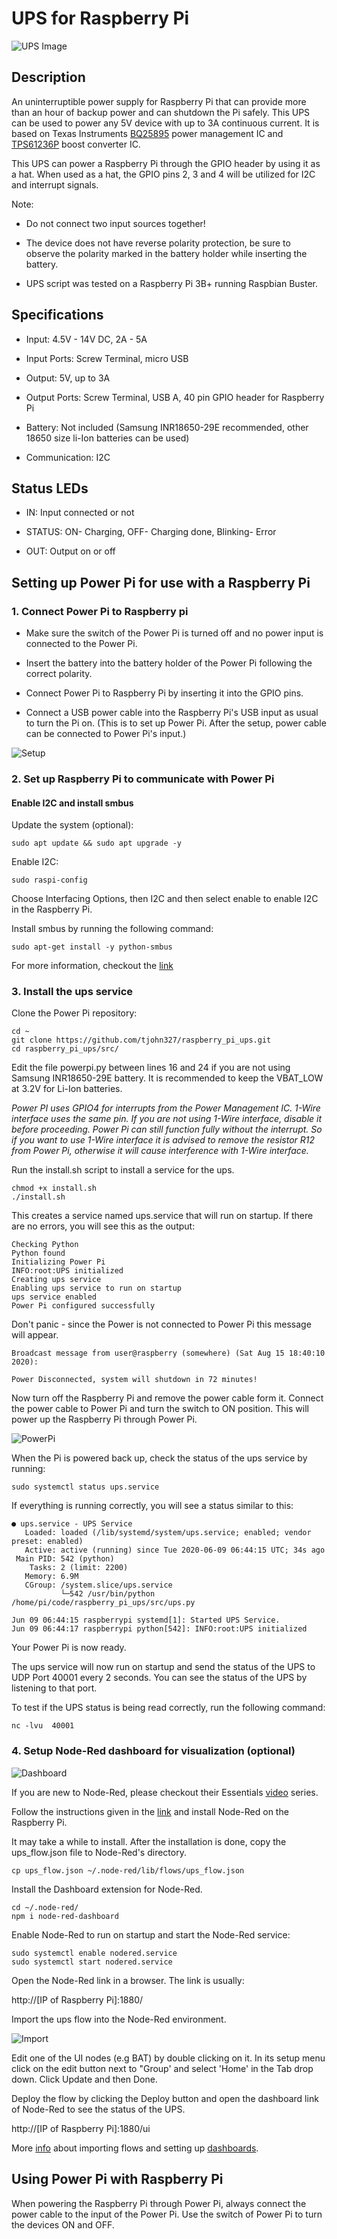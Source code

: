 # UPS for Raspberry Pi

![UPS Image](Assests/ups_R3_1.png "UPS powering a Raspberry Pi 3B+ model")

## Description

An uninterruptible power supply for Raspberry Pi that can provide more than an hour of backup power and can shutdown the Pi safely.
This UPS can be used to power any 5V device with up to 3A continuous current. It is based on Texas Instruments [BQ25895](http://www.ti.com/product/BQ25895) power management IC and [TPS61236P](http://www.ti.com/product/TPS61236P) boost converter IC.

This UPS can power a Raspberry Pi through the GPIO header by using it as a hat. When used as a hat, the GPIO pins 2, 3 and 4 will be utilized for I2C and interrupt signals.

Note:  

* Do not connect two input sources together!

* The device does not have reverse polarity protection, be sure to observe the polarity marked in the battery holder while inserting the battery.

* UPS script was tested on a Raspberry Pi 3B+ running Raspbian Buster.

## Specifications

* Input:  4.5V - 14V DC, 2A - 5A

* Input Ports: Screw Terminal, micro USB

* Output: 5V, up to 3A

* Output Ports: Screw Terminal, USB A, 40 pin GPIO header for Raspberry Pi

* Battery: Not included (Samsung INR18650-29E recommended, other 18650 size li-Ion batteries can be used)

* Communication: I2C

## Status LEDs

* IN: Input connected or not

* STATUS: ON- Charging, OFF- Charging done, Blinking- Error

* OUT: Output on or off

## Setting up Power Pi for use with a Raspberry Pi

### 1. Connect Power Pi to Raspberry pi

* Make sure the switch of the Power Pi is turned off and no power input is connected to the Power Pi.

* Insert the battery into the battery holder of the Power Pi following the correct polarity.

* Connect Power Pi to Raspberry Pi by inserting it into the GPIO pins.

* Connect a USB power cable into the Raspberry Pi's USB input as usual to turn the Pi on. (This is to set up Power Pi. After the setup, power cable can be connected to Power Pi's input.)

![Setup](Assests/PowerPIGuide.png "Steps for setting up Power Pi")

### 2. Set up Raspberry Pi to communicate with Power Pi

#### Enable I2C and install smbus

Update the system (optional):

```shell
sudo apt update && sudo apt upgrade -y
```

Enable I2C:

```shell
sudo raspi-config
```

Choose Interfacing Options, then I2C and then select enable to enable I2C in the Raspberry Pi.

Install smbus by running the following command:

```shell
sudo apt-get install -y python-smbus
```

For more information, checkout the [link](https://learn.adafruit.com/adafruits-raspberry-pi-lesson-4-gpio-setup/configuring-i2c)

### 3. Install the ups service

Clone the Power Pi repository:

```shell
cd ~
git clone https://github.com/tjohn327/raspberry_pi_ups.git
cd raspberry_pi_ups/src/
```

Edit the file powerpi.py between lines 16 and 24 if you are not using Samsung INR18650-29E battery. It is recommended to keep the VBAT_LOW at 3.2V for Li-Ion batteries.

*Power PI uses GPIO4 for interrupts from the Power Management IC. 1-Wire interface uses the same pin. If you are not using 1-Wire interface, disable it before proceeding. Power Pi can still function fully without the interrupt. So if you want to use 1-Wire interface it is advised to remove the resistor R12 from Power Pi, otherwise it will cause interference with 1-Wire interface.*

Run the install.sh script to install a service for the ups.

```shell
chmod +x install.sh
./install.sh
```

This creates a service named ups.service that will run on startup.
If there are no errors, you will see this as the output:

```shell
Checking Python
Python found
Initializing Power Pi
INFO:root:UPS initialized
Creating ups service
Enabling ups service to run on startup
ups service enabled
Power Pi configured successfully
```

Don't panic - since the Power is not connected to Power Pi this message will appear.

```shell
Broadcast message from user@raspberry (somewhere) (Sat Aug 15 18:40:10 2020):

Power Disconnected, system will shutdown in 72 minutes!
```

Now turn off the Raspberry Pi and remove the power cable form it. Connect the power cable to Power Pi and turn the switch to ON position. This will power up the Raspberry Pi through Power Pi.

![PowerPi](Assests/final.jpg "Power Pi powering the Raspberry Pi")

When the Pi is powered back up, check the status of the ups service by running:

```shell
sudo systemctl status ups.service
```

If everything is running correctly, you will see a status similar to this:

```shell
● ups.service - UPS Service
   Loaded: loaded (/lib/systemd/system/ups.service; enabled; vendor preset: enabled)
   Active: active (running) since Tue 2020-06-09 06:44:15 UTC; 34s ago
 Main PID: 542 (python)
    Tasks: 2 (limit: 2200)
   Memory: 6.9M
   CGroup: /system.slice/ups.service
           └─542 /usr/bin/python /home/pi/code/raspberry_pi_ups/src/ups.py

Jun 09 06:44:15 raspberrypi systemd[1]: Started UPS Service.
Jun 09 06:44:17 raspberrypi python[542]: INFO:root:UPS initialized
```

Your Power Pi is now ready.

The ups service will now run on startup and send the status of the UPS to UDP Port 40001 every 2 seconds. You can see the status of the UPS by listening to that port.

To test if the UPS status is being read correctly, run the following command:

```shell
nc -lvu  40001
```

### 4. Setup Node-Red dashboard for visualization (optional)

![Dashboard](Assests/dashboard_R3.PNG "UPS Monitoring Dashboard")

If you are new to Node-Red, please checkout their Essentials [video](https://www.youtube.com/watch?v=ksGeUD26Mw0&list=PLyNBB9VCLmo1hyO-4fIZ08gqFcXBkHy-6) series.

Follow the instructions given in the [link](https://nodered.org/docs/getting-started/raspberrypi) and install Node-Red on the Raspberry Pi.

It may take a while to install. After the installation is done, copy the ups_flow.json file to Node-Red's directory.

```shell
cp ups_flow.json ~/.node-red/lib/flows/ups_flow.json
```

Install the Dashboard extension for Node-Red.

```shell
cd ~/.node-red/
npm i node-red-dashboard
```

Enable Node-Red to run on startup and start the Node-Red service:

```shell
sudo systemctl enable nodered.service
sudo systemctl start nodered.service
```

Open the Node-Red link in a browser. The link is usually:

http://[IP of Raspberry Pi]:1880/

Import the ups flow into the Node-Red environment.

![Import](Assests/nodered_import.png "Importing ups flow")

Edit one of the UI nodes (e.g BAT) by double clicking on it. In its setup menu click on the edit button next to "Group' and select 'Home' in the Tab drop down. Click Update and then Done.

Deploy the flow by clicking the Deploy button and open the dashboard link of Node-Red to see the status of the UPS.

http://[IP of Raspberry Pi]:1880/ui

More [info](https://nodered.org/docs/user-guide/editor/workspace/import-export) about importing flows and setting up [dashboards](https://flows.nodered.org/node/node-red-dashboard).

## Using Power Pi with Raspberry Pi

When powering the Raspberry Pi through Power Pi, always connect the power cable to the input of the Power Pi. Use the switch of Power Pi to turn the devices ON and OFF.
